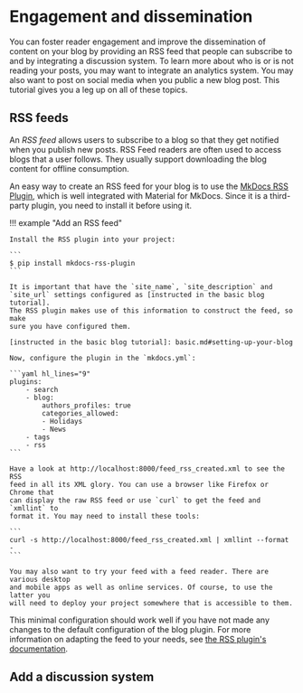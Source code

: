 # Engagement and dissemination

You can foster reader engagement and improve the dissemination of content
on your blog by providing an RSS feed that people can subscribe to and by
integrating a discussion system. To learn more about who is or is not reading
your posts, you may want to integrate an analytics system. You may also want
to post on social media when you public a new blog post. This tutorial gives
you a leg up on all of these topics.

## RSS feeds

An _RSS feed_ allows users to subscribe to a blog so that they get notified when
you publish new posts. RSS Feed readers are often used to access blogs that a
user follows. They usually support downloading the blog content for offline
consumption.

An easy way to create an RSS feed for your blog is to use the
[MkDocs RSS Plugin], which is well integrated with Material for MkDocs.
Since it is a third-party plugin, you need to install it before using it.

[MkDocs RSS Plugin]: https://guts.github.io/mkdocs-rss-plugin


!!! example "Add an RSS feed"

    Install the RSS plugin into your project:

    ```
    $ pip install mkdocs-rss-plugin
    ```

    It is important that have the `site_name`, `site_description` and
    `site_url` settings configured as [instructed in the basic blog tutorial].
    The RSS plugin makes use of this information to construct the feed, so make
    sure you have configured them.

    [instructed in the basic blog tutorial]: basic.md#setting-up-your-blog

    Now, configure the plugin in the `mkdocs.yml`:

    ```yaml hl_lines="9"
    plugins:
        - search
        - blog:
            authors_profiles: true
            categories_allowed:
            - Holidays
            - News
        - tags
        - rss
    ```

    Have a look at http://localhost:8000/feed_rss_created.xml to see the RSS
    feed in all its XML glory. You can use a browser like Firefox or Chrome that
    can display the raw RSS feed or use `curl` to get the feed and `xmllint` to
    format it. You may need to install these tools:

    ```
    curl -s http://localhost:8000/feed_rss_created.xml | xmllint --format -
    ```

    You may also want to try your feed with a feed reader. There are various desktop
    and mobile apps as well as online services. Of course, to use the latter you
    will need to deploy your project somewhere that is accessible to them.

This minimal configuration should work well if you have not made any changes
to the default configuration of the blog plugin. For more information on
adapting the feed to your needs, see [the RSS plugin's documentation].

[the RSS plugin's documentation]: https://guts.github.io/mkdocs-rss-plugin/

## Add a discussion system